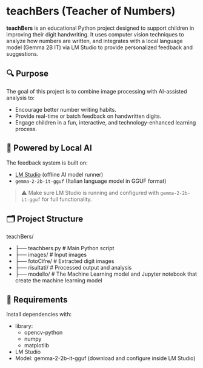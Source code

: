 # teachBers (Teacher of Numbers)

**teachBers** is an educational Python project designed to support children in improving their digit handwriting. It uses computer vision techniques to analyze how numbers are written, and integrates with a local language model (Gemma 2B IT) via LM Studio to provide personalized feedback and suggestions.

## 🔍 Purpose

The goal of this project is to combine image processing with AI-assisted analysis to:

- Encourage better number writing habits.
- Provide real-time or batch feedback on handwritten digits.
- Engage children in a fun, interactive, and technology-enhanced learning process.

## 🧠 Powered by Local AI

The feedback system is built on:

- [LM Studio](https://lmstudio.ai/) (offline AI model runner)
- `gemma-2-2b-it-gguf` (Italian language model in GGUF format)

> ⚠️ Make sure LM Studio is running and configured with `gemma-2-2b-it-gguf` for full functionality.

## 🗂 Project Structure
teachBers/ 
- ├── teachbers.py # Main Python script
- ├── images/ # Input images
- ├── fotoCifre/ # Extracted digit images
- ├── risultati/ # Processed output and analysis
- ├── modello/ # The Machine Learning model and Jupyter notebook that create the machine learning model


## 🧰 Requirements

Install dependencies with:
- library:
  - opencv-python
  - numpy
  - matplotlib
- LM Studio
- Model: gemma-2-2b-it-gguf (download and configure inside LM Studio)
